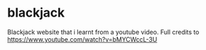 # blackjack
Blackjack website that i learnt from a youtube video. Full credits to https://www.youtube.com/watch?v=bMYCWccL-3U
